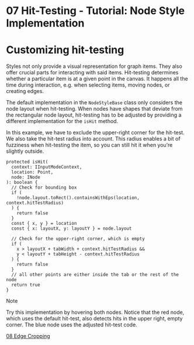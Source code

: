 <!--
 //////////////////////////////////////////////////////////////////////////////
 // @license
 // This file is part of yFiles for HTML 2.6.0.3.
 // Use is subject to license terms.
 //
 // Copyright (c) 2000-2024 by yWorks GmbH, Vor dem Kreuzberg 28,
 // 72070 Tuebingen, Germany. All rights reserved.
 //
 //////////////////////////////////////////////////////////////////////////////
-->
# 07 Hit-Testing - Tutorial: Node Style Implementation

# Customizing hit-testing

Styles not only provide a visual representation for graph items. They also offer crucial parts for interacting with said items. Hit-testing determines whether a particular item is at a given point in the canvas. It happens all the time during interaction, e.g. when selecting items, moving nodes, or creating edges.

The default implementation in the `NodeStyleBase` class only considers the node layout when hit-testing. When nodes have shapes that deviate from the rectangular node layout, hit-testing has to be adjusted by providing a different implementation for the `isHit` method.

In this example, we have to exclude the upper-right corner for the hit-test. We also take the hit-test radius into account. This radius enables a bit of fuzziness when hit-testing the item, so you can still hit it when you’re slightly outside.

```
protected isHit(
  context: IInputModeContext,
  location: Point,
  node: INode
): boolean {
  // Check for bounding box
  if (
    !node.layout.toRect().containsWithEps(location, context.hitTestRadius)
  ) {
    return false
  }
  const { x, y } = location
  const { x: layoutX, y: layoutY } = node.layout

  // Check for the upper-right corner, which is empty
  if (
    x > layoutX + tabWidth + context.hitTestRadius &&
    y < layoutY + tabHeight - context.hitTestRadius
  ) {
    return false
  }
  // all other points are either inside the tab or the rest of the node
  return true
}
```

Note

Try this implementation by hovering both nodes. Notice that the red node, which uses the default hit-test, also detects hits in the upper right, empty corner. The blue node uses the adjusted hit-test code.

[08 Edge Cropping](../../tutorial-style-implementation-node/08-edge-cropping/)
